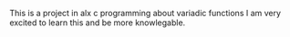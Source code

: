 This is a project in alx c programming about variadic functions
I am very excited to learn this and be more knowlegable.

